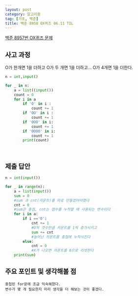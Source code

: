 ```yaml
---
layout: post
category: 알고리즘
tag: [기초, 백준]
title: 백준 8958 OX퀴즈 06.11 TIL
---
```


[백준 8957번 OX퀴즈 문제](https://www.acmicpc.net/problem/8958) 

## 사고 과정

O가 한개면 1을 더하고 O가 두 개면 1을 더하고... O가 4개면 1을 더한다.

```python
n = int,input()

for _ in n:
    a = list((input())
    count = 0
    for i in a
        if 'O' in i :
            count += 1
        if 'OO' in i :
            count += 1
        if 'OOO' in i:
            count += 1
        if 'OOOO' in i:
            count += 1
        print(count)
```
<br>

## 제출 답안

```python
n = int(input())

for _ in range(n):
    a = list(input())
    sum = 0
    #sum 과 cnt(카운트)를 따로 만들었어야했다
    cnt = 0
    #sum은 총점, cnt는 점수를 누적할 때 사용되는 변수이다
    for i in a:
        if i =='O':
            cnt += 1
            #O의 갯수만큼 카운트를 1씩 증가시키고
            sum += cnt
            #늘어난 카운트를 총점에 누적시킨다
        else:
            cnt = 0
            #X가 나오면 카운트를 0으로 리셋한다
    print(sum)
```

## 주요 포인트 및 생각해볼 점 

    중첩된 for문에 조금 익숙해졌다.  
    변수가 몇 개 필요한지 미리 생각을 더 해보는 것이 좋겠다.